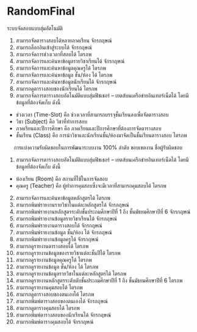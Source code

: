 ﻿# RandomFinal
ระบบจัดสอบแบบสุ่มอัตโนมัติ

1.	สามารถจัดตารางสอบได้หลายภาคเรียน	จักรกฤษณ์
2.	สามารถล็อกอินเข้าสู่ระบบได้	จักรกฤษณ์
3.	สามารถจัดการช่วงเวลาที่สอบได้	ไตรภพ
4.	สามารถจัดการและค้นหาข้อมูลรายวิชาเรียนได้	จักรกฤษณ์
5.	สามารถจัดการและค้นหาข้อมูลคุณครูได้	ไตรภพ
6.	สามารถจัดการและค้นหาข้อมูล ชั้น/ห้อง ได้	ไตรภพ
7.	สามารถจัดการและค้นหาข้อมูลนักเรียนได้	จักรกฤษณ์
8.	สามารถดูตารางสอบของนักเรียนได้	ไตรภพ
9.	สามารถจัดการตารางสอบอัตโนมัติแบบสุ่มฟิชเชอร์ – เยตส์บนเครือข่ายอินเทอร์เน็ตได้ โดยมีข้อมูลที่ต้องจัดเก็บ ดังนี้
   - ช่วงเวลา (Time-Slot) คือ ช่วงเวลาที่สามารถบรรจุชั้นเรียนลงเพื่อจัดตารางสอบ
   - วิชา (Subject) คือ วิชาที่ทำการสอบ 
   - ภาคเรียนและปีการศึกษา คือ ภาคเรียนและปีการศึกษาที่ต้องการจัดตารางสอบ	 
   - ชั้นเรียน (Class) คือ การนำวิชาและนักเรียนชั้น/ห้องมาจัดเป็นชั้นเรียนตารางสอบ	ไตรภพ

 
การแบ่งความรับผิดชอบในการพัฒนาระบบงาน 100%
ลำดับ	ขอบเขตงาน	ชื่อผู้รับผิดชอบ
1.	สามารถจัดการตารางสอบอัตโนมัติแบบสุ่มฟิชเชอร์ – เยตส์บนเครือข่ายอินเทอร์เน็ตได้ โดยมีข้อมูลที่ต้องจัดเก็บ ดังนี้
   - ห้องเรียน (Room) คือ สถานที่ใช้ในการจัดสอบ
   - คุณครู (Teacher) คือ ผู้ทำการคุมสอบซึ่งจะมีเวลาที่สามารถคุมสอบได้	ไตรภพ
2.	สามารถจัดการและค้นหาข้อมูลหลักสูตรได้	ไตรภพ
3.	สามารถพิมพ์รายงานรายวิชาในแต่ละหลักสูตรได้	จักรกฤษณ์
4.	สามารถพิมพ์รายงานหลักสูตรระดับชั้นประถมศึกษาปีที่ 1 ถึง ชั้นมัธยมศึกษาปีที่ 6	จักรกฤษณ์
5.	สามารถพิมพ์รายงานข้อมูลรายวิชาเรียนได้	จักรกฤษณ์
6.	สามารถพิมพ์รายงานตารางสอบได้	จักรกฤษณ์
7.	สามารถพิมพ์รายงานข้อมูล ชั้น/ห้อง ได้	จักรกฤษณ์
8.	สามารถพิมพ์รายงานข้อมูลครูได้	จักรกฤษณ์
9.	สามารถดูรายงานตารางสอบได้	ไตรภพ
10.	สามารถดูรายงานข้อมูลของรายวิชาแต่ละชั้นปีได้	ไตรภพ
11.	สามารถดูรายงานข้อมูลคุณครูได้	ไตรภพ
12.	สามารถดูรายงานข้อมูล ชั้น/ห้อง ได้	ไตรภพ
13.	สามารถดูรายงานข้อมูลรายวิชาในแต่ละหลักสูตรได้	ไตรภพ
14.	สามารถดูรายงานหลักสูตรระดับดับชั้นประถมศึกษาปีที่ 1 ถึง ชั้นมัธยมศึกษาปีที่ 6	ไตรภพ
15.	สามารถดูรายงานคุมสอบได้	ไตรภพ
16.	สามารถดูตารางสอบของตนเองได้	ไตรภพ
17.	สามารถพิมพ์ตารางสอบของตนเองได้	จักรกฤษณ์
18.	สามารถดูตารางคุมสอบได้	ไตรภพ
19.	สามารถพิมพ์ตารางสอบของนักเรียนได้	จักรกฤษณ์
20.	สามารถพิมพ์ตารางคุมสอบได้	จักรกฤษณ์

